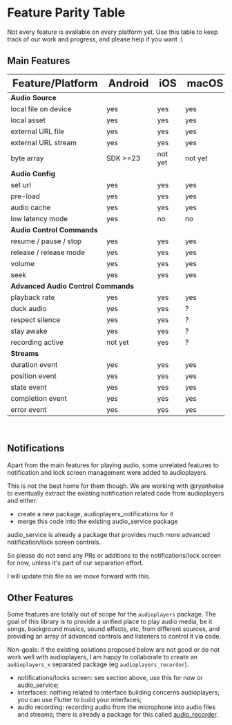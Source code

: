 # Feature Parity Table

Not every feature is available on every platform yet. Use this table to keep track of our work and progress, and please help if you want :)

## Main Features

<table width="70%">
    <thead style="font-size: 1.5em">
        <th>Feature/Platform</th>
        <th>Android</th>
        <th>iOS</th>
        <th>macOS</th>
        <th>web</th>
    </thead>
    <tbody>
        <tr><td colspan="5"><strong>Audio Source</strong></td></tr>
        <tr><td>local file on device</td><td>yes</td><td>yes</td><td>yes</td><td>no</td></tr>
        <tr><td>local asset</td><td>yes</td><td>yes</td><td>yes</td><td>yes</td></tr>
        <tr><td>external URL file</td><td>yes</td><td>yes</td><td>yes</td><td>yes</td></tr>
        <tr><td>external URL stream</td><td>yes</td><td>yes</td><td>yes</td><td>yes</td></tr>
        <tr><td>byte array</td><td>SDK >=23</td><td>not yet</td><td>not yet</td><td>not yet</td></tr>
        <tr><td colspan="5"><strong>Audio Config</strong></td></tr>
        <tr><td>set url</td><td>yes</td><td>yes</td><td>yes</td><td>yes</td></tr>
        <tr><td>pre-load</td><td>yes</td><td>yes</td><td>yes</td><td>not yet</td></tr>
        <tr><td>audio cache</td><td>yes</td><td>yes</td><td>yes</td><td>not yet</td></tr>
        <tr><td>low latency mode</td><td>yes</td><td>no</td><td>no</td><td>no</td></tr>
        <tr><td colspan="5"><strong>Audio Control Commands</strong></td></tr>
        <tr><td>resume / pause / stop</td><td>yes</td><td>yes</td><td>yes</td><td>yes</td></tr>
        <tr><td>release / release mode</td><td>yes</td><td>yes</td><td>yes</td><td>not yet</td></tr>
        <tr><td>volume</td><td>yes</td><td>yes</td><td>yes</td><td>yes</td></tr>
        <tr><td>seek</td><td>yes</td><td>yes</td><td>yes</td><td>not yet</td></tr>
        <tr><td colspan="5"><strong>Advanced Audio Control Commands</strong></td></tr>
        <tr><td>playback rate</td><td>yes</td><td>yes</td><td>yes</td><td>not yet</td></tr>
        <tr><td>duck audio</td><td>yes</td><td>yes</td><td>?</td><td>no</td></tr>
        <tr><td>respect silence</td><td>yes</td><td>yes</td><td>?</td><td>no</td></tr>
        <tr><td>stay awake</td><td>yes</td><td>yes</td><td>?</td><td>no</td></tr>
        <tr><td>recording active</td><td>not yet</td><td>yes</td><td>?</td><td>no</td></tr>
        <tr><td colspan="5"><strong>Streams</strong></td></tr>
        <tr><td>duration event</td><td>yes</td><td>yes</td><td>yes</td><td>not yet</td></tr>
        <tr><td>position event</td><td>yes</td><td>yes</td><td>yes</td><td>not yet</td></tr>
        <tr><td>state event</td><td>yes</td><td>yes</td><td>yes</td><td>not yet</td></tr>
        <tr><td>completion event</td><td>yes</td><td>yes</td><td>yes</td><td>not yet</td></tr>
        <tr><td>error event</td><td>yes</td><td>yes</td><td>yes</td><td>not yet</td></tr>
    </tbody>
</table>

<br />

## Notifications

Apart from the main features for playing audio, some unrelated features to notification and lock screen management were added to audioplayers.

This is not the best home for them though. We are working with @ryanheise to eventually extract the existing notification related code from audioplayers and either:

 * create a new package, audioplayers_notifications for it
 * merge this code into the existing audio_service package

audio_service is already a package that provides much more advanced notification/lock screen controls.

So please do not send any PRs or additions to the notifications/lock screen for now, unless it's part of our separation effort.

I will update this file as we move forward with this.

## Other Features

Some features are totally out of scope for the `audioplayers` package. The goal  of this library is to provide a unified place to play audio media, be it songs, background musics, sound effects, etc, from different sources, and providing an array of advanced controls and listeners to control it via code.

Non-goals: if the existing solutions proposed below are not good or do not work well with audioplayers, I am happy to collaborate to create an `audioplayers_x` separated package (eg `audioplayers_recorder`).

 * notifications/locks screen: see section above, use this for now or audio_service;
 * interfaces: nothing related to interface building concerns audioplayers; you can use Flutter to build your interfaces;
 * audio recording: recording audio from the microphone into audio files and streams; there is already a package for this called [audio_recorder](https://github.com/ZaraclaJ/audio_recorder).